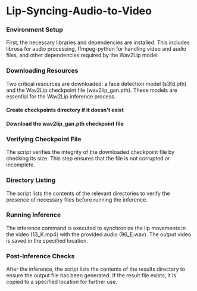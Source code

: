 # Lip-Syncing-Audio-to-Video

### Environment Setup
First, the necessary libraries and dependencies are installed. This includes librosa for audio processing, ffmpeg-python for handling video and audio files, and other dependencies required
 by the Wav2Lip model.
 

### Downloading Resources
Two critical resources are downloaded: a face detection model (s3fd.pth) and the Wav2Lip checkpoint file (wav2lip_gan.pth). These models are essential for the Wav2Lip inference process.

#### Create checkpoints directory if it doesn't exist

#### Download the wav2lip_gan.pth checkpoint file

### Verifying Checkpoint File
The script verifies the integrity of the downloaded checkpoint file by checking its size. This step ensures that the file is not corrupted or incomplete.

### Directory Listing
The script lists the contents of the relevant directories to verify the presence of necessary files before running the inference.

### Running Inference
The inference command is executed to synchronize the lip movements in the video (13_K.mp4) with the provided audio (96_E.wav). The output video is saved in the specified location.

### Post-Inference Checks
After the inference, the script lists the contents of the results directory to ensure the output file has been generated. If the result file exists, it is copied to a specified location for further use.
